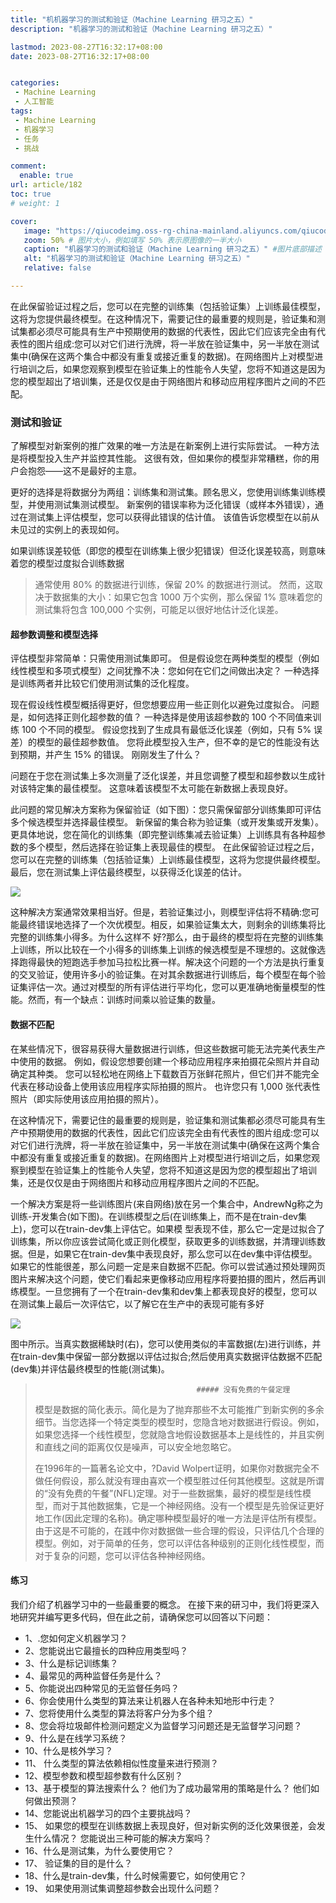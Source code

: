 ```yaml
---
title: "机机器学习的测试和验证（Machine Learning 研习之五）"
description: "机器学习的测试和验证（Machine Learning 研习之五）"

lastmod: 2023-08-27T16:32:17+08:00
date: 2023-08-27T16:32:17+08:00


categories:
 - Machine Learning
 - 人工智能
tags:
 - Machine Learning
 - 机器学习
 - 任务
 - 挑战

comment:
  enable: true
url: article/182
toc: true
# weight: 1

cover:
   image: "https://qiucodeimg.oss-rg-china-mainland.aliyuncs.com/qiucode2020/1693214006574.png" #图片路径例如：posts/tech/123/123.png
   zoom: 50% # 图片大小，例如填写 50% 表示原图像的一半大小
   caption: "机器学习的测试和验证（Machine Learning 研习之五）" #图片底部描述
   alt: "机器学习的测试和验证（Machine Learning 研习之五）"
   relative: false

---
```


在此保留验证过程之后，您可以在完整的训练集（包括验证集）上训练最佳模型，这将为您提供最终模型。在这种情况下，需要记住的最重要的规则是，验证集和测试集都必须尽可能具有生产中预期使用的数据的代表性，因此它们应该完全由有代表性的图片组成:您可以对它们进行洗牌，将一半放在验证集中，另一半放在测试集中(确保在这两个集合中都没有重复或接近重复的数据)。在网络图片上对模型进行培训之后，如果您观察到模型在验证集上的性能令人失望，您将不知道这是因为您的模型超出了培训集，还是仅仅是由于网络图片和移动应用程序图片之间的不匹配。
<!--more-->


### 测试和验证

了解模型对新案例的推广效果的唯一方法是在新案例上进行实际尝试。 一种方法是将模型投入生产并监控其性能。 这很有效，但如果你的模型非常糟糕，你的用户会抱怨——这不是最好的主意。 

更好的选择是将数据分为两组：训练集和测试集。顾名思义，您使用训练集训练模型，并使用测试集测试模型。 新案例的错误率称为泛化错误（或样本外错误），通过在测试集上评估模型，您可以获得此错误的估计值。 该值告诉您模型在以前从未见过的实例上的表现如何。

 如果训练误差较低（即您的模型在训练集上很少犯错误）但泛化误差较高，则意味着您的模型过度拟合训练数据

> 通常使用 80% 的数据进行训练，保留 20% 的数据进行测试。 然而，这取决于数据集的大小：如果它包含 1000 万个实例，那么保留 1% 意味着您的测试集将包含 100,000 个实例，可能足以很好地估计泛化误差。

#### 超参数调整和模型选择 

评估模型非常简单：只需使用测试集即可。 但是假设您在两种类型的模型（例如线性模型和多项式模型）之间犹豫不决：您如何在它们之间做出决定？ 一种选择是训练两者并比较它们使用测试集的泛化程度。

现在假设线性模型概括得更好，但您想要应用一些正则化以避免过度拟合。 问题是，如何选择正则化超参数的值？ 一种选择是使用该超参数的 100 个不同值来训练 100 个不同的模型。 假设您找到了生成具有最低泛化误差（例如，只有 5% 误差）的模型的最佳超参数值。 您将此模型投入生产，但不幸的是它的性能没有达到预期，并产生 15% 的错误。 刚刚发生了什么？

问题在于您在测试集上多次测量了泛化误差，并且您调整了模型和超参数以生成针对该特定集的最佳模型。 这意味着该模型不太可能在新数据上表现良好。

此问题的常见解决方案称为保留验证（如下图）：您只需保留部分训练集即可评估多个候选模型并选择最佳模型。 新保留的集合称为验证集（或开发集或开发集）。 更具体地说，您在简化的训练集（即完整训练集减去验证集）上训练具有各种超参数的多个模型，然后选择在验证集上表现最佳的模型。 在此保留验证过程之后，您可以在完整的训练集（包括验证集）上训练最佳模型，这将为您提供最终模型。 最后，您在测试集上评估最终模型，以获得泛化误差的估计。

![](https://qiucodeimg.oss-rg-china-mainland.aliyuncs.com/qiucode2020/1693214006574.png)

这种解决方案通常效果相当好。但是，若验证集过小，则模型评估将不精确:您可能最终错误地选择了一个次优模型。相反，如果验证集太大，则剩余的训练集将比完整的训练集小得多。为什么这样不
好?那么，由于最终的模型将在完整的训练集上训练，所以比较在一个小得多的训练集上训练的候选模型是不理想的。这就像选择跑得最快的短跑选手参加马拉松比赛一样。解决这个问题的一个方法是执行重复的交叉验证，使用许多小的验证集。在对其余数据进行训练后，每个模型在每个验证集评估一次。通过对模型的所有评估进行平均化，您可以更准确地衡量模型的性能。然而，有一个缺点：训练时间乘以验证集的数量。

#### 数据不匹配 

在某些情况下，很容易获得大量数据进行训练，但这些数据可能无法完美代表生产中使用的数据。 例如，假设您想要创建一个移动应用程序来拍摄花朵照片并自动确定其种类。 您可以轻松地在网络上下载数百万张鲜花照片，但它们并不能完全代表在移动设备上使用该应用程序实际拍摄的照片。 也许您只有 1,000 张代表性照片（即实际使用该应用拍摄的照片）。

在这种情况下，需要记住的最重要的规则是，验证集和测试集都必须尽可能具有生产中预期使用的数据的代表性，因此它们应该完全由有代表性的图片组成:您可以对它们进行洗牌，将一半放在验证集中，另一半放在测试集中(确保在这两个集合中都没有重复或接近重复的数据)。在网络图片上对模型进行培训之后，如果您观察到模型在验证集上的性能令人失望，您将不知道这是因为您的模型超出了培训集，还是仅仅是由于网络图片和移动应用程序图片之间的不匹配。

一个解决方案是将一些训练图片(来自网络)放在另一个集合中，AndrewNg称之为训练-开发集合(如下图)。在训练模型之后(在训练集上，而不是在train-dev集上)，您可以在train-dev集上评估它。如果模
型表现不佳，那么它一定是过拟合了训练集，所以你应该尝试简化或正则化模型，获取更多的训练数据，并清理训练数据。但是，如果它在train-dev集中表现良好，那么您可以在dev集中评估模型。如果它的性能很差，那么问题一定是来自数据不匹配。你可以尝试通过预处理网页图片来解决这个问题，使它们看起来更像移动应用程序将要拍摄的图片，然后再训练模型。一旦您拥有了一个在train-dev集和dev集上都表现良好的模型，您可以在测试集上最后一次评估它，以了解它在生产中的表现可能有多好

![](https://qiucodeimg.oss-rg-china-mainland.aliyuncs.com/qiucode2020/1693214077625.png)

图中所示。当真实数据稀缺时(右)，您可以使用类似的丰富数据(左)进行训练，并在train-dev集中保留一部分数据以评估过拟合;然后使用真实数据评估数据不匹配(dev集)并评估最终模型的性能(测试集)。

>                                         ##### 没有免费的午餐定理
> 模型是数据的简化表示。简化是为了抛弃那些不太可能推广到新实例的多余细节。当您选择一个特定类型的模型时，您隐含地对数据进行假设。例如，如果您选择一个线性模型，您就隐含地假设数据基本上是线性的，并且实例和直线之间的距离仅仅是噪声，可以安全地忽略它。
>
> 在1996年的一篇著名论文中，?David Wolpert证明，如果你对数据完全不做任何假设，那么就没有理由喜欢一个模型胜过任何其他模型。这就是所谓的“没有免费的午餐”(NFL)定理。对于一些数据集，最好的模型是线性模型，而对于其他数据集，它是一个神经网络。没有一个模型是先验保证更好地工作(因此定理的名称)。确定哪种模型最好的唯一方法是评估所有模型。由于这是不可能的，在践中你对数据做一些合理的假设，只评估几个合理的模型。例如，对于简单的任务，您可以评估各种级别的正则化线性模型，而对于复杂的问题，您可以评估各种神经网络。

#### 练习 

我们介绍了机器学习中的一些最重要的概念。 在接下来的研习中，我们将更深入地研究并编写更多代码，但在此之前，请确保您可以回答以下问题：

* 1、.您如何定义机器学习？ 
* 2、您能说出它最擅长的四种应用类型吗？ 
* 3、什么是标记训练集？ 
* 4、最常见的两种监督任务是什么？ 
* 5、你能说出四种常见的无监督任务吗？ 
* 6、你会使用什么类型的算法来让机器人在各种未知地形中行走？ 
* 7、您将使用什么类型的算法将客户分为多个组？ 
* 8、您会将垃圾邮件检测问题定义为监督学习问题还是无监督学习问题？
* 9、什么是在线学习系统？ 
* 10、什么是核外学习？ 
* 11、 什么类型的算法依赖相似性度量来进行预测？
* 12、模型参数和模型超参数有什么区别？ 
* 13、基于模型的算法搜索什么？ 他们为了成功最常用的策略是什么？ 他们如何做出预测？ 
* 14、您能说出机器学习的四个主要挑战吗？ 
* 15、 如果您的模型在训练数据上表现良好，但对新实例的泛化效果很差，会发生什么情况？ 您能说出三种可能的解决方案吗？ 
* 16、什么是测试集，为什么要使用它？ 
* 17、 验证集的目的是什么？ 
* 18、什么是train-dev集，什么时候需要它，如何使用它？ 
* 19、 如果使用测试集调整超参数会出现什么问题？